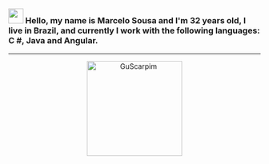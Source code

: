 ### <img src="https://media.giphy.com/media/hvRJCLFzcasrR4ia7z/giphy.gif" width="30px"> Hello, my name is Marcelo Sousa and I'm 32 years old, I live in Brazil, and currently I work with the following languages: C #, Java and Angular.

<hr />

<dl align="center">
  <img align="" height="190px" alt="GuScarpim" src="https://github-readme-stats.codestackr.vercel.app/api?username=marcelosousa562&show_icons=true&hide_border=true&" />
</dl>
